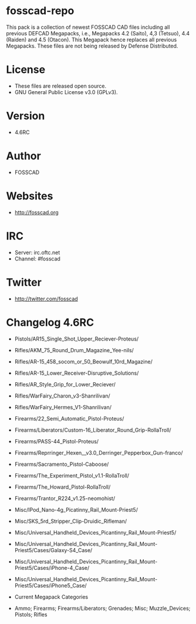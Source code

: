 fosscad-repo
============

This pack is a collection of newest FOSSCAD CAD files including all previous DEFCAD Megapacks, i.e., Megapacks 4.2 (Saito), 4,3 (Tetsuo), 4.4 (Raiden) and 4.5 (Otacon). This Megapack hence replaces all previous Megapacks. These files are not being released by Defense Distributed. 

# License

* These files are released open source.
* GNU General Public License v3.0 (GPLv3).

# Version

* 4.6RC

# Author
* FOSSCAD

# Websites 
* http://fosscad.org

# IRC
* Server: irc.oftc.net 
* Channel: #fosscad

# Twitter
* http://twitter.com/fosscad

# Changelog 4.6RC 

* Pistols/AR15_Single_Shot_Upper_Reciever-Proteus/
* Rifles/AKM_75_Round_Drum_Magazine_Yee-nils/
* Rifles/AR-15_458_socom_or_50_Beowulf_10rd_Magazine/
* Rifles/AR-15_Lower_Receiver-Disruptive_Solutions/
* Rifles/AR_Style_Grip_for_Lower_Reciever/
* Rifles/WarFairy_Charon_v3-Shanrilivan/
* Rifles/WarFairy_Hermes_V1-Shanrilivan/
* Firearms/22_Semi_Automatic_Pistol-Proteus/
* Firearms/Liberators/Custom-16_Liberator_Round_Grip-RollaTroll/
* Firearms/PASS-44_Pistol-Proteus/
* Firearms/Reprringer_Hexen__v3.0_Derringer_Pepperbox_Gun-franco/
* Firearms/Sacramento_Pistol-Caboose/
* Firearms/The_Experiment_Pistol_v1.1-RollaTroll/
* Firearms/The_Howard_Pistol-RollaTroll/
* Firearms/Trantor_R224_v1.25-neomohist/
* Misc/IPod_Nano-4g_Picatinny_Rail_Mount-Priest5/
* Misc/SKS_5rd_Stripper_Clip-Druidic_Rifleman/
* Misc/Universal_Handheld_Devices_Picantinny_Rail_Mount-Priest5/
* Misc/Universal_Handheld_Devices_Picantinny_Rail_Mount-Priest5/Cases/Galaxy-S4_Case/
* Misc/Universal_Handheld_Devices_Picantinny_Rail_Mount-Priest5/Cases/iPhone-4_Case/
* Misc/Universal_Handheld_Devices_Picantinny_Rail_Mount-Priest5/Cases/iPhone5_Case/


* Current Megapack Categories
- Ammo; Firearms; Firearms/Liberators; Grenades; Misc; Muzzle_Devices; Pistols; Rifles
